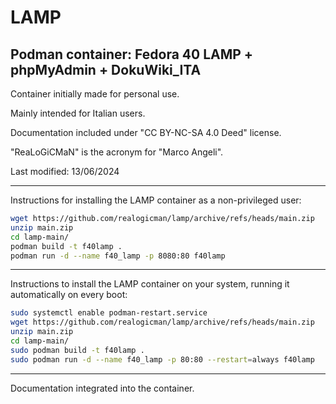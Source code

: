 # LAMP

## Podman container: Fedora 40 LAMP + phpMyAdmin + DokuWiki_ITA

Container initially made for personal use.

Mainly intended for Italian users.

Documentation included under "CC BY-NC-SA 4.0 Deed" license.

"ReaLoGiCMaN" is the acronym for "Marco Angeli".

Last modified: 13/06/2024

----

Instructions for installing the LAMP container as a non-privileged user:

```bash
wget https://github.com/realogicman/lamp/archive/refs/heads/main.zip
unzip main.zip
cd lamp-main/ 
podman build -t f40lamp .
podman run -d --name f40_lamp -p 8080:80 f40lamp
```

----

Instructions to install the LAMP container on your system, running it automatically on every boot:

```bash
sudo systemctl enable podman-restart.service
wget https://github.com/realogicman/lamp/archive/refs/heads/main.zip
unzip main.zip
cd lamp-main/ 
sudo podman build -t f40lamp .
sudo podman run -d --name f40_lamp -p 80:80 --restart=always f40lamp
```

----

Documentation integrated into the container.

